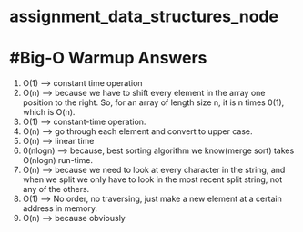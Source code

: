 # assignment_data_structures_node

# #Big-O Warmup Answers

1. O(1) --> constant time operation
2. O(n) --> because we have to shift every element in the array one position to
   the right. So, for an array of length size n, it is n times 0(1), which is
   O(n).
3. O(1) --> constant-time operation.
4. O(n) --> go through each element and convert to upper case.
5. O(n) --> linear time
6. 0(nlogn) --> because, best sorting algorithm we know(merge sort) takes
   O(nlogn) run-time.
7. O(n) --> because we need to look at every character in the string, and when 
   we split we only have to look in the most recent split string, not any of 
the others.
8. O(1) --> No order, no traversing, just make a new element at a certain 
   address in memory.
9. O(n) --> because obviously









